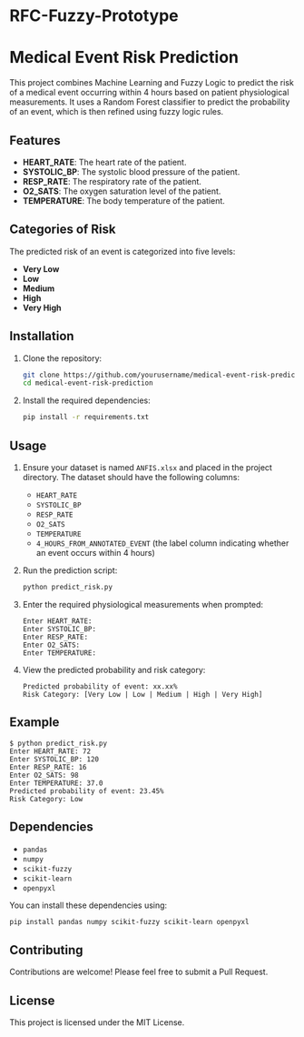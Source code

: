 # RFC-Fuzzy-Prototype

# Medical Event Risk Prediction

This project combines Machine Learning and Fuzzy Logic to predict the risk of a medical event occurring within 4 hours based on patient physiological measurements. It uses a Random Forest classifier to predict the probability of an event, which is then refined using fuzzy logic rules.

## Features

- **HEART_RATE**: The heart rate of the patient.
- **SYSTOLIC_BP**: The systolic blood pressure of the patient.
- **RESP_RATE**: The respiratory rate of the patient.
- **O2_SATS**: The oxygen saturation level of the patient.
- **TEMPERATURE**: The body temperature of the patient.

## Categories of Risk

The predicted risk of an event is categorized into five levels:

- **Very Low**
- **Low**
- **Medium**
- **High**
- **Very High**

## Installation

1. Clone the repository:
   ```bash
   git clone https://github.com/yourusername/medical-event-risk-prediction.git
   cd medical-event-risk-prediction
   ```

2. Install the required dependencies:
   ```bash
   pip install -r requirements.txt
   ```

## Usage

1. Ensure your dataset is named `ANFIS.xlsx` and placed in the project directory. The dataset should have the following columns:
   - `HEART_RATE`
   - `SYSTOLIC_BP`
   - `RESP_RATE`
   - `O2_SATS`
   - `TEMPERATURE`
   - `4_HOURS_FROM_ANNOTATED_EVENT` (the label column indicating whether an event occurs within 4 hours)

2. Run the prediction script:
   ```bash
   python predict_risk.py
   ```

3. Enter the required physiological measurements when prompted:
   ```
   Enter HEART_RATE: 
   Enter SYSTOLIC_BP: 
   Enter RESP_RATE: 
   Enter O2_SATS: 
   Enter TEMPERATURE: 
   ```

4. View the predicted probability and risk category:
   ```
   Predicted probability of event: xx.xx%
   Risk Category: [Very Low | Low | Medium | High | Very High]
   ```

## Example

```
$ python predict_risk.py
Enter HEART_RATE: 72
Enter SYSTOLIC_BP: 120
Enter RESP_RATE: 16
Enter O2_SATS: 98
Enter TEMPERATURE: 37.0
Predicted probability of event: 23.45%
Risk Category: Low
```

## Dependencies

- `pandas`
- `numpy`
- `scikit-fuzzy`
- `scikit-learn`
- `openpyxl`

You can install these dependencies using:
```bash
pip install pandas numpy scikit-fuzzy scikit-learn openpyxl
```

## Contributing

Contributions are welcome! Please feel free to submit a Pull Request.

## License

This project is licensed under the MIT License.

